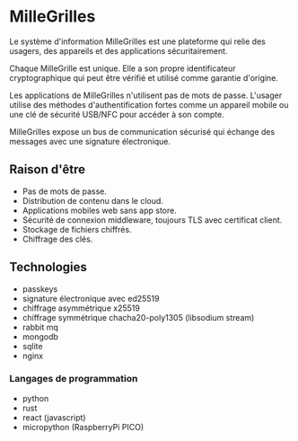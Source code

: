 # MilleGrilles

Le système d'information MilleGrilles est une plateforme qui relie des usagers, des appareils et des applications 
sécuritairement.

Chaque MilleGrille est unique. Elle a son propre identificateur cryptographique qui peut être vérifié et utilisé comme
garantie d'origine.

Les applications de MilleGrilles n'utilisent pas de mots de passe. L'usager utilise des méthodes d'authentification
fortes comme un appareil mobile ou une clé de sécurité USB/NFC pour accéder à son compte.

MilleGrilles expose un bus de communication sécurisé qui échange des messages avec une signature électronique.

## Raison d'être

* Pas de mots de passe.
* Distribution de contenu dans le cloud.
* Applications mobiles web sans app store.
* Sécurité de connexion middleware, toujours TLS avec certificat client.
* Stockage de fichiers chiffrés.
* Chiffrage des clés.

## Technologies

- passkeys
- signature électronique avec ed25519
- chiffrage asymmétrique x25519
- chiffrage symmétrique chacha20-poly1305 (libsodium stream)
- rabbit mq
- mongodb
- sqlite
- nginx

### Langages de programmation

- python
- rust
- react (javascript)
- micropython (RaspberryPi PICO)
